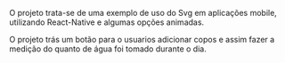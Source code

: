 O projeto trata-se de uma exemplo de uso do Svg em aplicações mobile, utilizando React-Native e algumas opções animadas.

O projeto trás um botão para o usuarios adicionar copos e assim fazer a medição do quanto de água foi tomado durante o dia.


